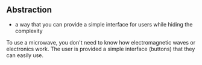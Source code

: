 ## Abstraction

- a way that you can provide a simple interface for users while hiding the complexity

To use a microwave, you don't need to know how electromagnetic waves or electronics work. The user is provided a simple
interface (buttons) that they can easily use.
